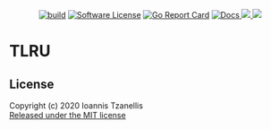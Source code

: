 <p align="center">
  <p align="center">
  <a href="https://travis-ci.org/jahnestacado/go-tlru"><img alt="build"
  src="https://travis-ci.org/jahnestacado/go-tlru.svg?branch=master"></a>
    <a href="https://github.com/jahnestacado/go-tlru/blob/master/LICENSE"><img alt="Software License" src="https://img.shields.io/github/license/mashape/apistatus.svg?style=flat-square"></a>
    <a href="https://goreportcard.com/report/github.com/jahnestacado/go-tlru"><img alt="Go Report Card" src="https://goreportcard.com/badge/github.com/jahnestacado/go-tlru?style=flat-square&fuckgithubcache=1"></a>
    <a href="https://godoc.org/github.com/jahnestacado/go-tlru">
        <img alt="Docs" src="https://img.shields.io/badge/godoc-reference-blue.svg?style=flat-square">
    </a>
    <a href="https://codecov.io/gh/jahnestacado/go-tlru">
  <img src="https://codecov.io/gh/jahnestacado/go-tlru/branch/master/graph/badge.svg" />
</a>
  <img src="https://github.com/jahnestacado/go-tlru/blob/master/resources/cable-img.webp?raw=true" /img>
  </p>
</p>

# TLRU

## License

Copyright (c) 2020 Ioannis Tzanellis<br>
[Released under the MIT license](https://github.com/jahnestacado/go-tlru/blob/master/LICENSE)
